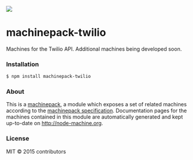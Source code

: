 ![](http://node-machine.org/images/machine-anthropomorph-for-white-bg.png)

# machinepack-twilio

Machines for the Twilio API. Additional machines being developed soon.

### Installation

```sh
$ npm install machinepack-twilio
```

### About

This is a [machinepack](http://node-machine.org/), a module which exposes a set of related machines according to the [machinepack specification](http://node-machine.org/spec/machinepack).
Documentation pages for the machines contained in this module are automatically generated and kept up-to-date on http://node-machine.org.

### License

MIT &copy; 2015 contributors
